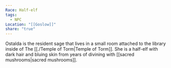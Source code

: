 ```yaml
---
Race: Half-elf
tags:
  - NPC
Location: "[[Goslow]]"
share: "true"
---
```


Ostalda is the resident sage that lives in a small room attached to the library inside of The [[./Temple of Torm|Temple of Torm]]. She is a half-elf with dark hair and bluing skin from years of divining with [[sacred mushrooms|sacred mushrooms]].

